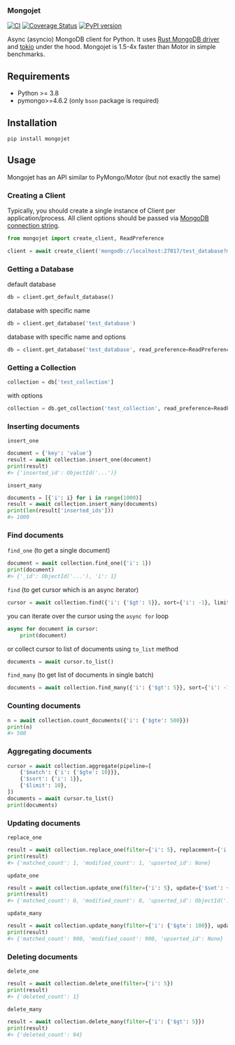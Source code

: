 ### Mongojet

[![CI](https://github.com/romis2012/mongojet/actions/workflows/python-ci.yml/badge.svg)](https://github.com/romis2012/mongojet/actions/workflows/python-ci.yml)
[![Coverage Status](https://codecov.io/gh/romis2012/mongojet/branch/master/graph/badge.svg)](https://codecov.io/gh/romis2012/mongojet)
[![PyPI version](https://badge.fury.io/py/mongojet.svg)](https://pypi.python.org/pypi/mongojet)

Async (asyncio) MongoDB client for Python. 
It uses [Rust MongoDB driver](https://github.com/mongodb/mongo-rust-driver) and [tokio](https://github.com/tokio-rs/tokio) under the hood.
Mongojet is 1.5-4x faster than Motor in simple benchmarks.

## Requirements
- Python >= 3.8
- pymongo>=4.6.2 (only `bson` package is required)


## Installation
```
pip install mongojet
```

## Usage

Mongojet has an API similar to PyMongo/Motor (but not exactly the same)

### Creating a Client
Typically, you should create a single instance of Client per application/process.
All client options should be passed via [MongoDB connection string](https://www.mongodb.com/docs/manual/reference/connection-string/).
```python
from mongojet import create_client, ReadPreference

client = await create_client('mongodb://localhost:27017/test_database?maxPoolSize=16')
```

### Getting a Database
default database
```python
db = client.get_default_database()
```
database with specific name
```python
db = client.get_database('test_database')
```
database with specific name and options
```python
db = client.get_database('test_database', read_preference=ReadPreference(mode='secondaryPreferred'))
```

### Getting a Collection
```python
collection = db['test_collection']
```
with options
```python
collection = db.get_collection('test_collection', read_preference=ReadPreference(mode='secondary'))
```

### Inserting documents
`insert_one`
```python
document = {'key': 'value'}
result = await collection.insert_one(document)
print(result)
#> {'inserted_id': ObjectId('...')}
```
`insert_many`
```python
documents = [{'i': i} for i in range(1000)]
result = await collection.insert_many(documents)
print(len(result['inserted_ids']))
#> 1000
```
### Find documents

`find_one` (to get a single document)
```python
document = await collection.find_one({'i': 1})
print(document)
#> {'_id': ObjectId('...'), 'i': 1}
```

`find` (to get cursor which is an async iterator)
```python
cursor = await collection.find({'i': {'$gt': 5}}, sort={'i': -1}, limit=10)
```
you can iterate over the cursor using the `async for` loop
```python
async for document in cursor:
    print(document)
```
or collect cursor to list of documents using `to_list` method
```python
documents = await cursor.to_list()
```

`find_many` (to get list of documents in single batch)
```python
documents = await collection.find_many({'i': {'$gt': 5}}, sort={'i': -1}, limit=10)
```

### Counting documents
```python
n = await collection.count_documents({'i': {'$gte': 500}})
print(n)
#> 500
```

### Aggregating documents
```python
cursor = await collection.aggregate(pipeline=[
    {'$match': {'i': {'$gte': 10}}},
    {'$sort': {'i': 1}},
    {'$limit': 10},
])
documents = await cursor.to_list()
print(documents)
```

### Updating documents

`replace_one`
```python
result = await collection.replace_one(filter={'i': 5}, replacement={'i': 5000})
print(result)
#> {'matched_count': 1, 'modified_count': 1, 'upserted_id': None}
```

`update_one`
```python
result = await collection.update_one(filter={'i': 5}, update={'$set': {'i': 5000}}, upsert=True)
print(result)
#> {'matched_count': 0, 'modified_count': 0, 'upserted_id': ObjectId('...')}
```

`update_many`
```python
result = await collection.update_many(filter={'i': {'$gte': 100}}, update={'$set': {'i': 0}})
print(result)
#> {'matched_count': 900, 'modified_count': 900, 'upserted_id': None}
```

### Deleting documents
`delete_one`
```python
result = await collection.delete_one(filter={'i': 5})
print(result)
#> {'deleted_count': 1}
```
`delete_many`
```python
result = await collection.delete_many(filter={'i': {'$gt': 5}})
print(result)
#> {'deleted_count': 94}
```

